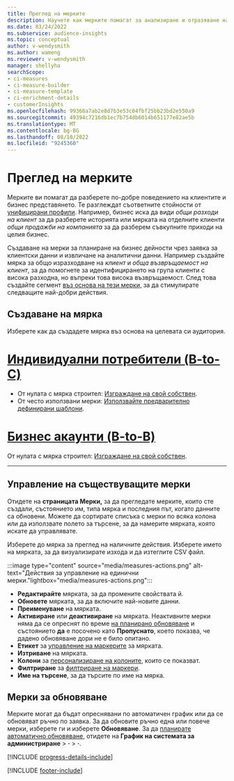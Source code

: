 ```yaml
---
title: Преглед на мерките
description: Научете как мерките помагат за анализиране и отразяване на ефективността на бизнеса Ви.
ms.date: 03/24/2022
ms.subservice: audience-insights
ms.topic: conceptual
author: v-wendysmith
ms.author: wameng
ms.reviewer: v-wendysmith
manager: shellyha
searchScope:
- ci-measures
- ci-measure-builder
- ci-measure-template
- ci-enrichment-details
- customerInsights
ms.openlocfilehash: 99368a7ab2e8d7b3e53c04fbf25bb23bd2e550a9
ms.sourcegitcommit: 49394c7216db1ec7b754db6014b651177e82ae5b
ms.translationtype: MT
ms.contentlocale: bg-BG
ms.lasthandoff: 08/10/2022
ms.locfileid: "9245360"
---
```

# <a name="measures-overview"></a>Преглед на мерките

Мерките ви помагат да разберете по-добре поведението на клиентите и бизнес представянето. Те разглеждат съответните стойности от [унифицирани профили](data-unification.md). Например, бизнес иска да види *общи разходи на клиент* за да разберете историята или мярката на отделните клиенти *общи продажби на компанията* за да разберем съвкупните приходи на целия бизнес.

Създаване на мерки за планиране на бизнес дейности чрез заявка за клиентски данни и извличане на аналитични данни. Например създайте мярка за общо изразходване на *клиент* и *обща възвръщаемост на клиент*, за да помогнете за идентифицирането на група клиенти с висока разходна, но въпреки това висока възвръщаемост. След това създайте сегмент [въз основа на тези мерки,](segments.md) за да стимулирате следващите най-добри действия.

## <a name="create-a-measure"></a>Създаване на мярка

Изберете как да създадете мярка въз основа на целевата си аудитория.

# <a name="individual-consumers-b-to-c"></a>[Индивидуални потребители (B-to-C)](#tab/b2c)

- От нулата с мярка строител: [Изграждане на свой собствен](measure-builder.md).
- От често използвани мерки: [Използвайте предварително дефинирани шаблони](measure-templates.md).

# <a name="business-accounts-b-to-b"></a>[Бизнес акаунти (B-to-B)](#tab/b2b)

От нулата с мярка строител: [Изграждане на свой собствен](measure-builder.md).

---

## <a name="manage-existing-measures"></a>Управление на съществуващите мерки

Отидете на **страницата Мерки,** за да прегледате мерките, които сте създали, състоянието им, типа мярка и последния път, когато данните са обновени. Можете да сортирате списъка с мерки по всяка колона или да използвате полето за търсене, за да намерите мярката, която искате да управлявате.

Изберете до мярка за преглед на наличните действия. Изберете името на мярката, за да визуализирате изхода и да изтеглите CSV файл.

:::image type="content" source="media/measures-actions.png" alt-text="Действия за управление на единични мерки."lightbox="media/measures-actions.png":::

- **Редактирайте** мярката, за да промените свойствата й.
- **Обновете** мярката, за да включите най-новите данни.
- **Преименуване** на мярката.
- **Активиране** или **деактивиране** на мярката. Неактивните мерки няма да се опреснят по време [на планирано обновяване](schedule-refresh.md) и състоянието **да** е посочено като **Пропуснато**, което показва, че дадено обновяване дори не е било опитано.
- **Етикет** за [управление на маркерите](work-with-tags-columns.md#manage-tags) за мярката.
- **Изтриване** на мярката.
- **Колони** за [персонализиране на колоните](work-with-tags-columns.md#customize-columns), които се показват.
- **Филтриране** за [филтриране на маркери](work-with-tags-columns.md#filter-on-tags).
- **Име на търсене**, за да търсите по име на мярка.

## <a name="refresh-measures"></a>Мерки за обновяване

Мерките могат да бъдат опреснявани по автоматичен график или да се обновяват ръчно по заявка. За да обновите ръчно една или повече мерки, изберете ги и изберете **Обновяване**. За да [планирате автоматично обновяване](schedule-refresh.md), отидете на **График на системата за администриране** > **·** > **·**.

[!INCLUDE [progress-details-include](includes/progress-details-pane.md)]

[!INCLUDE [footer-include](includes/footer-banner.md)]
